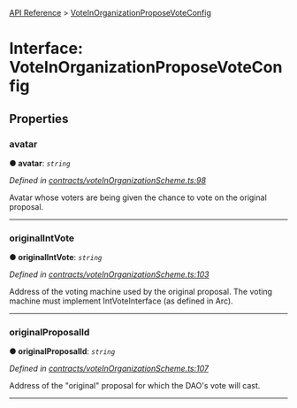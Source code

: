 [API Reference](../README.md) > [VoteInOrganizationProposeVoteConfig](../interfaces/VoteInOrganizationProposeVoteConfig.md)



# Interface: VoteInOrganizationProposeVoteConfig


## Properties
<a id="avatar"></a>

###  avatar

**●  avatar**:  *`string`* 

*Defined in [contracts/voteInOrganizationScheme.ts:98](https://github.com/daostack/arc.js/blob/616f6e7/lib/contracts/voteInOrganizationScheme.ts#L98)*



Avatar whose voters are being given the chance to vote on the original proposal.




___

<a id="originalIntVote"></a>

###  originalIntVote

**●  originalIntVote**:  *`string`* 

*Defined in [contracts/voteInOrganizationScheme.ts:103](https://github.com/daostack/arc.js/blob/616f6e7/lib/contracts/voteInOrganizationScheme.ts#L103)*



Address of the voting machine used by the original proposal. The voting machine must implement IntVoteInterface (as defined in Arc).




___

<a id="originalProposalId"></a>

###  originalProposalId

**●  originalProposalId**:  *`string`* 

*Defined in [contracts/voteInOrganizationScheme.ts:107](https://github.com/daostack/arc.js/blob/616f6e7/lib/contracts/voteInOrganizationScheme.ts#L107)*



Address of the "original" proposal for which the DAO's vote will cast.




___


